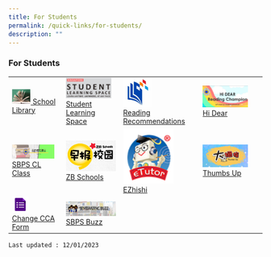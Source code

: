 ```yaml
---
title: For Students
permalink: /quick-links/for-students/
description: ""
---
```

### For Students

|  	|  	|  	|  	|
|---|---|---|---|
| <a href="https://schoolibrary.moe.edu.sg/sembawangpri/cgi-bin/spydus.exe/MSGTRN/WPAC/HOME"><img style="width:40%" src="/images/OPAC2.png"> [School Library](https://schoolibrary.moe.edu.sg/sembawangpri/cgi-bin/spydus.exe/MSGTRN/WPAC/HOME)	| <a href="https://vle.learning.moe.edu.sg/login"><img style="width:90%" src="/images/link1.png"> <br> [Student Learning Space](https://vle.learning.moe.edu.sg/login) 	|<a href="https://www.nlb.gov.sg/SearchDiscover/ExploreourPublications/RecommendedReads/ForChildren.aspx"><img style="width:40%" src="/images/link4.png"> <br> [Reading Recommendations](https://www.nlb.gov.sg/SearchDiscover/ExploreourPublications/RecommendedReads/ForChildren.aspx)	| <a href="https://sites.google.com/moe.edu.sg/sbpshidear/home"><img style="width:80%" src="/images/link3.png"> <br> [Hi Dear](https://go.gov.sg/sbpshidear)	|
| <a href="https://go.gov.sg/sbpscleclass"><img style="width:90%" src="/images/link11.png"> <br> [SBPS CL Class](https://go.gov.sg/sbpscleclass)		|  <a href="https://www.zbschools.sg/"><img style="width:99%" src="/images/link5.png"><Br> [ZB Schools](https://zbschools.sg/)	|  <a href="https://sembawangpri.moe.edu.sg/qql/slot/u508/Quick%20Links/eZhishi.PNG"><img style="width:70%" src="/images/link6.png"><br>[EZhishi](https://www.ezhishi.net/Contents/)	|  <a href="http://www.tuvideos.sg/cos/o.x?c=/ca7_tuvid/user&func=login"><img style="width:80%" src="/images/link7.png"><br> [Thumbs Up](http://www.tuvideos.sg/cos/o.x?c=/ca7_tuvid/user&func=login)	|
|  <a href="https://forms.gle/tdRBGjDJx2hv7rUu5"><img style="width:35%" src="/images/link12.png">	<br>[Change CCA Form](https://forms.gle/tdRBGjDJx2hv7rUu5)	|  <a href="https://go.gov.sg/sbpsbuzz"><img style="width:99%" src="/images/link13.png"><br> [SBPS Buzz](https://go.gov.sg/sbpsbuzz)	| 	|  |
	
	Last updated : 12/01/2023